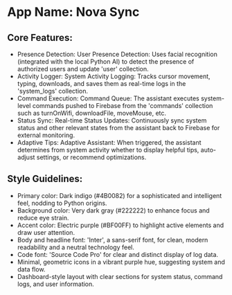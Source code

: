 # **App Name**: Nova Sync

## Core Features:

- Presence Detection: User Presence Detection: Uses facial recognition (integrated with the local Python AI) to detect the presence of authorized users and update 'user' collection.
- Activity Logger: System Activity Logging: Tracks cursor movement, typing, downloads, and saves them as real-time logs in the 'system_logs' collection.
- Command Execution: Command Queue: The assistant executes system-level commands pushed to Firebase from the 'commands' collection such as turnOnWifi, downloadFile, moveMouse, etc.
- Status Sync: Real-time Status Updates: Continuously sync system status and other relevant states from the assistant back to Firebase for external monitoring.
- Adaptive Tips: Adaptive Assistant: When triggered, the assistant determines from system activity whether to display helpful tips, auto-adjust settings, or recommend optimizations.

## Style Guidelines:

- Primary color: Dark indigo (#4B0082) for a sophisticated and intelligent feel, nodding to Python origins.
- Background color: Very dark gray (#222222) to enhance focus and reduce eye strain.
- Accent color: Electric purple (#BF00FF) to highlight active elements and draw user attention.
- Body and headline font: 'Inter', a sans-serif font, for clean, modern readability and a neutral technology feel.
- Code font: 'Source Code Pro' for clear and distinct display of log data.
- Minimal, geometric icons in a vibrant purple hue, suggesting system and data flow.
- Dashboard-style layout with clear sections for system status, command logs, and user information.